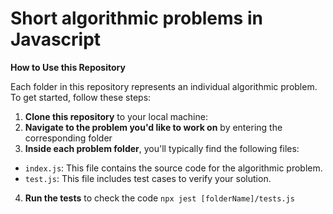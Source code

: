 # Short algorithmic problems in Javascript


 **How to Use this Repository**

 Each folder in this repository represents an individual algorithmic problem. To get started, follow these steps:
  1.  **Clone this repository** to your local machine:
  2. **Navigate to the problem you'd like to work on** by entering the corresponding folder
  3. **Inside each problem folder**, you'll typically find the following files:

-   `index.js`: This file contains the source code for the algorithmic problem.
-   `test.js`: This file includes test cases to verify your solution.
4. **Run the tests** to check the code `npx jest [folderName]/tests.js`



